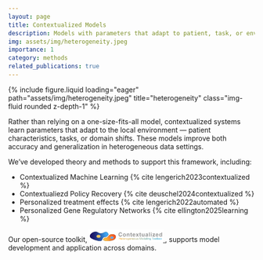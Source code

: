 ```yaml
---
layout: page
title: Contextualized Models
description: Models with parameters that adapt to patient, task, or environmental context to support personalized inference.
img: assets/img/heterogeneity.jpeg
importance: 1
category: methods
related_publications: true
---
```


<div class="row">
  <div class="col-md-6 mx-auto">
        {% include figure.liquid loading="eager" path="assets/img/heterogeneity.jpeg" title="heterogeneity" class="img-fluid rounded z-depth-1" %}
    </div>
</div>

<p>
Rather than relying on a one-size-fits-all model, contextualized systems learn parameters that adapt to the local environment — patient characteristics, tasks, or domain shifts. These models improve both accuracy and generalization in heterogeneous data settings.
</p>

<p>
We’ve developed theory and methods to support this framework, including:
<ul>
    <li>Contextualized Machine Learning {% cite lengerich2023contextualized %}</li>
    <li>Contextualiezd Policy Recovery {% cite deuschel2024contextualized %}</li>
    <li>Personalized treatment effects {% cite lengerich2022automated %}</li>
    <li>Personalized Gene Regulatory Networks {% cite ellington2025learning %}</li>
</ul>
Our open-source toolkit, <a href="https://contextualized.ml">
      <img src="/assets/img/contextualized_logo.png" alt="ContextualizedML" width="30%"/>
    </a>, supports model development and application across domains.
</p>

<br/><br/>
